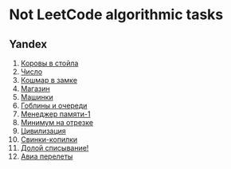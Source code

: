 # Not LeetCode algorithmic tasks
## Yandex
1) [Коровы в стойла](https://github.com/SmartOven/C-CPP/tree/master/LeetCode/OtherTasks/CowsInStall)
2) [Число](https://github.com/SmartOven/C-CPP/tree/master/LeetCode/OtherTasks/Number)
3) [Кошмар в замке](https://github.com/SmartOven/C-CPP/tree/master/LeetCode/OtherTasks/CastleNightmare)
4) [Магазин](https://github.com/SmartOven/C-CPP/tree/master/LeetCode/OtherTasks/Shop)
5) [Машинки](https://github.com/SmartOven/C-CPP/tree/master/LeetCode/OtherTasks/PetyaCars)
6) [Гоблины и очереди](https://github.com/SmartOven/C-CPP/tree/master/LeetCode/OtherTasks/GoblinsQueue)
7) [Менеджер памяти-1](https://github.com/SmartOven/C-CPP/tree/master/LeetCode/OtherTasks/MemoryAllocator)
8) [Минимум на отрезке](https://github.com/SmartOven/C-CPP/tree/master/LeetCode/OtherTasks/SegmentMinimum)
9) [Цивилизация](https://github.com/SmartOven/C-CPP/tree/master/LeetCode/OtherTasks/Civilization)
10) [Свинки-копилки]()
11) [Долой списывание!]()
12) [Авиа перелеты]()
